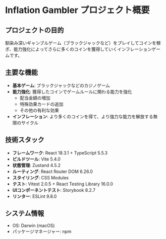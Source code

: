 # Inflation Gambler プロジェクト概要

## プロジェクトの目的
馴染み深いギャンブルゲーム（ブラックジャックなど）をプレイしてコインを稼ぎ、能力強化によってさらに多くのコインを獲得していくインフレーションゲームです。

## 主要な機能
- **基本ゲーム**: ブラックジャックなどのカジノゲーム
- **能力強化**: 獲得したコインでゲームルールに関わる能力を強化
  - 配当金額の増加
  - 特殊効果カードの追加
  - その他の有利な効果
- **インフレーション**: より多くのコインを得て、より強力な能力を解放する無限のサイクル

## 技術スタック
- **フレームワーク**: React 18.3.1 + TypeScript 5.5.3
- **ビルドツール**: Vite 5.4.0
- **状態管理**: Zustand 4.5.2
- **ルーティング**: React Router DOM 6.26.0
- **スタイリング**: CSS Modules
- **テスト**: Vitest 2.0.5 + React Testing Library 16.0.0
- **UIコンポーネントテスト**: Storybook 8.2.7
- **リンター**: ESLint 9.8.0

## システム情報
- OS: Darwin (macOS)
- パッケージマネージャー: npm
